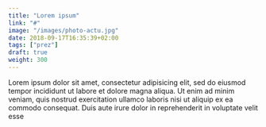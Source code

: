 ```yaml
---
title: "Lorem ipsum"
link: "#"
image: "/images/photo-actu.jpg"
date: 2018-09-17T16:35:39+02:00
tags: ["prez"]
draft: true
weight: 300
---
```


Lorem ipsum dolor sit amet, consectetur adipisicing elit, sed do eiusmod
tempor incididunt ut labore et dolore magna aliqua. Ut enim ad minim veniam,
quis nostrud exercitation ullamco laboris nisi ut aliquip ex ea commodo
consequat. Duis aute irure dolor in reprehenderit in voluptate velit esse
